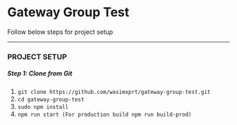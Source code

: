# Gateway Group Test

Follow below steps for project setup

***

### PROJECT SETUP

##### Step 1: Clone from Git

1. `git clone https://github.com/wasimxprt/gateway-group-test.git`
1. `cd gateway-group-test`
2. `sudo npm install`
3. `npm run start (For production build npm run build-prod)`
